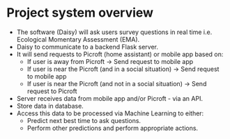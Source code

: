 # Project system overview

* The software (Daisy) will ask users survey questions in real time i.e. Ecological Momentary Assessment (EMA).
* Daisy to communicate to a backend Flask server.
* It will send requests to Picroft (home assistant) or mobile app based on:
    * If user is away from Picroft -> Send request to mobile app
    * If user is near the Picroft (and in a social situation) -> Send request to mobile app
    * If user is near the Picroft (and not in a social situation) -> Send request to Picroft
* Server receives data from mobile app and/or Picroft - via an API.
* Store data in database.
* Access this data to be processed via Machine Learning to either:
    * Predict next best time to ask questions.
    * Perform other predictions and perform appropriate actions.